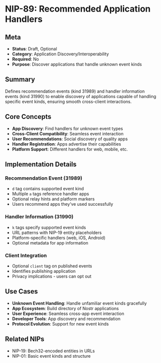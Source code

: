 # NIP-89: Recommended Application Handlers

## Meta
- **Status**: Draft, Optional
- **Category**: Application Discovery/Interoperability
- **Required**: No
- **Purpose**: Discover applications that handle unknown event kinds

## Summary
Defines recommendation events (kind 31989) and handler information events (kind 31990) to enable discovery of applications capable of handling specific event kinds, ensuring smooth cross-client interactions.

## Core Concepts
- **App Discovery**: Find handlers for unknown event types
- **Cross-Client Compatibility**: Seamless event interaction
- **User Recommendations**: Social discovery of quality apps
- **Handler Registration**: Apps advertise their capabilities
- **Platform Support**: Different handlers for web, mobile, etc.

## Implementation Details
### Recommendation Event (31989)
- `d` tag contains supported event kind
- Multiple `a` tags reference handler apps
- Optional relay hints and platform markers
- Users recommend apps they've used successfully

### Handler Information (31990)
- `k` tags specify supported event kinds
- URL patterns with NIP-19 entity placeholders
- Platform-specific handlers (web, iOS, Android)
- Optional metadata for app information

### Client Integration
- Optional `client` tag on published events
- Identifies publishing application
- Privacy implications - users can opt out

## Use Cases
- **Unknown Event Handling**: Handle unfamiliar event kinds gracefully
- **App Ecosystem**: Build directory of Nostr applications
- **User Experience**: Seamless cross-app event interaction
- **Developer Tools**: App discovery and recommendation
- **Protocol Evolution**: Support for new event kinds

## Related NIPs
- NIP-19: Bech32-encoded entities in URLs
- NIP-01: Basic event kinds and structure 